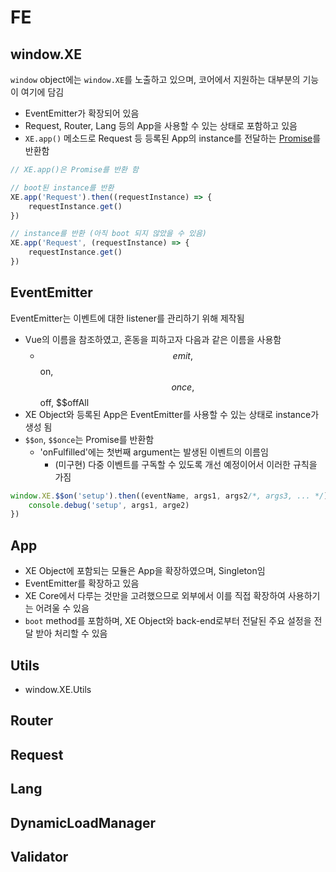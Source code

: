 # FE

## window.XE
`window` object에는 `window.XE`를 노출하고 있으며, 코어에서 지원하는 대부분의 기능이 여기에 담김

- EventEmitter가 확장되어 있음
- Request, Router, Lang 등의 App을 사용할 수 있는 상태로 포함하고 있음
- `XE.app()` 메소드로 Request 등 등록된 App의 instance를 전달하는 [Promise](https://developer.mozilla.org/en-US/docs/Web/JavaScript/Reference/Global_Objects/promise)를 반환함

```js
// XE.app()은 Promise를 반환 함

// boot된 instance를 반환
XE.app('Request').then((requestInstance) => {
    requestInstance.get()
})

// instance를 반환 (아직 boot 되지 않았을 수 있음)
XE.app('Request', (requestInstance) => {
    requestInstance.get()
})
```

## EventEmitter
EventEmitter는 이벤트에 대한 listener를 관리하기 위해 제작됨

- Vue의 이름을 참조하였고, 혼동을 피하고자 다음과 같은 이름을 사용함
    - $$emit, $$on, $$once, $$off, $$offAll
- XE Object와 등록된 App은 EventEmitter를 사용할 수 있는 상태로 instance가 생성 됨
- `$$on`, `$$once`는 Promise를 반환함
    - 'onFulfilled'에는 첫번째 argument는 발생된 이벤트의 이름임
        - (미구현) 다중 이벤트를 구독할 수 있도록 개선 예정이어서 이러한 규칙을 가짐

```js
window.XE.$$on('setup').then((eventName, args1, args2/*, args3, ... */) => {
    console.debug('setup', args1, arge2)
})
```

## App
- XE Object에 포함되는 모듈은 App을 확장하였으며, Singleton임
- EventEmitter를 확장하고 있음
- XE Core에서 다루는 것만을 고려했으므로 외부에서 이를 직접 확장하여 사용하기는 어려울 수 있음
- `boot` method를 포함하며, XE Object와 back-end로부터 전달된 주요 설정을 전달 받아 처리할 수 있음

## Utils
- window.XE.Utils

## Router

## Request

## Lang

## DynamicLoadManager

## Validator
